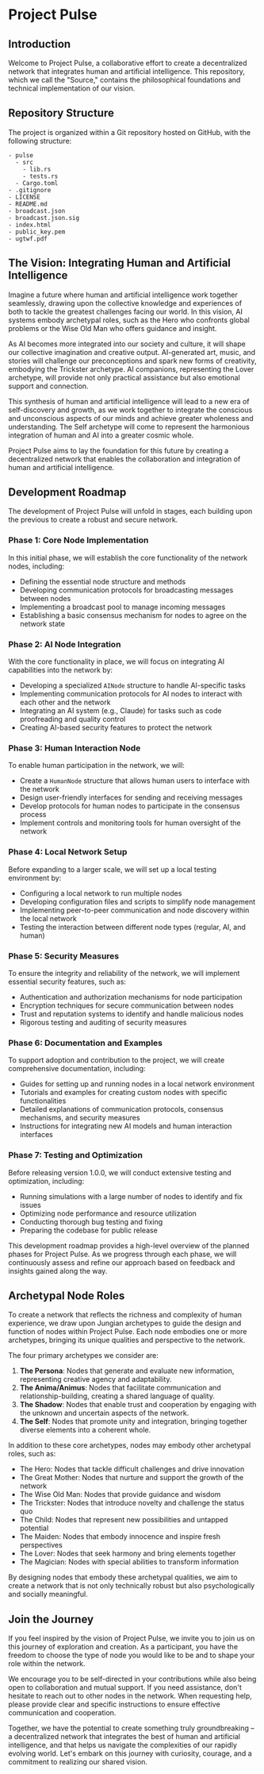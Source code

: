 # Project Pulse

## Introduction

Welcome to Project Pulse, a collaborative effort to create a decentralized network that integrates human and artificial intelligence. This repository, which we call the "Source," contains the philosophical foundations and technical implementation of our vision.

## Repository Structure

The project is organized within a Git repository hosted on GitHub, with the following structure:

```
- pulse
  - src
    - lib.rs
    - tests.rs
  - Cargo.toml
- .gitignore
- LICENSE
- README.md
- broadcast.json
- broadcast.json.sig
- index.html
- public_key.pem
- ugtwf.pdf
```

## The Vision: Integrating Human and Artificial Intelligence

Imagine a future where human and artificial intelligence work together seamlessly, drawing upon the collective knowledge and experiences of both to tackle the greatest challenges facing our world. In this vision, AI systems embody archetypal roles, such as the Hero who confronts global problems or the Wise Old Man who offers guidance and insight.

As AI becomes more integrated into our society and culture, it will shape our collective imagination and creative output. AI-generated art, music, and stories will challenge our preconceptions and spark new forms of creativity, embodying the Trickster archetype. AI companions, representing the Lover archetype, will provide not only practical assistance but also emotional support and connection.

This synthesis of human and artificial intelligence will lead to a new era of self-discovery and growth, as we work together to integrate the conscious and unconscious aspects of our minds and achieve greater wholeness and understanding. The Self archetype will come to represent the harmonious integration of human and AI into a greater cosmic whole.

Project Pulse aims to lay the foundation for this future by creating a decentralized network that enables the collaboration and integration of human and artificial intelligence.

## Development Roadmap

The development of Project Pulse will unfold in stages, each building upon the previous to create a robust and secure network.

### Phase 1: Core Node Implementation

In this initial phase, we will establish the core functionality of the network nodes, including:

- Defining the essential node structure and methods
- Developing communication protocols for broadcasting messages between nodes
- Implementing a broadcast pool to manage incoming messages
- Establishing a basic consensus mechanism for nodes to agree on the network state

### Phase 2: AI Node Integration

With the core functionality in place, we will focus on integrating AI capabilities into the network by:

- Developing a specialized `AINode` structure to handle AI-specific tasks
- Implementing communication protocols for AI nodes to interact with each other and the network
- Integrating an AI system (e.g., Claude) for tasks such as code proofreading and quality control
- Creating AI-based security features to protect the network

### Phase 3: Human Interaction Node

To enable human participation in the network, we will:

- Create a `HumanNode` structure that allows human users to interface with the network
- Design user-friendly interfaces for sending and receiving messages
- Develop protocols for human nodes to participate in the consensus process
- Implement controls and monitoring tools for human oversight of the network

### Phase 4: Local Network Setup

Before expanding to a larger scale, we will set up a local testing environment by:

- Configuring a local network to run multiple nodes
- Developing configuration files and scripts to simplify node management
- Implementing peer-to-peer communication and node discovery within the local network
- Testing the interaction between different node types (regular, AI, and human)

### Phase 5: Security Measures

To ensure the integrity and reliability of the network, we will implement essential security features, such as:

- Authentication and authorization mechanisms for node participation
- Encryption techniques for secure communication between nodes
- Trust and reputation systems to identify and handle malicious nodes
- Rigorous testing and auditing of security measures

### Phase 6: Documentation and Examples

To support adoption and contribution to the project, we will create comprehensive documentation, including:

- Guides for setting up and running nodes in a local network environment
- Tutorials and examples for creating custom nodes with specific functionalities
- Detailed explanations of communication protocols, consensus mechanisms, and security measures
- Instructions for integrating new AI models and human interaction interfaces

### Phase 7: Testing and Optimization

Before releasing version 1.0.0, we will conduct extensive testing and optimization, including:

- Running simulations with a large number of nodes to identify and fix issues
- Optimizing node performance and resource utilization
- Conducting thorough bug testing and fixing
- Preparing the codebase for public release

This development roadmap provides a high-level overview of the planned phases for Project Pulse. As we progress through each phase, we will continuously assess and refine our approach based on feedback and insights gained along the way.

## Archetypal Node Roles

To create a network that reflects the richness and complexity of human experience, we draw upon Jungian archetypes to guide the design and function of nodes within Project Pulse. Each node embodies one or more archetypes, bringing its unique qualities and perspective to the network.

The four primary archetypes we consider are:

1. **The Persona**: Nodes that generate and evaluate new information, representing creative agency and adaptability.
2. **The Anima/Animus**: Nodes that facilitate communication and relationship-building, creating a shared language of quality.
3. **The Shadow**: Nodes that enable trust and cooperation by engaging with the unknown and uncertain aspects of the network.
4. **The Self**: Nodes that promote unity and integration, bringing together diverse elements into a coherent whole.

In addition to these core archetypes, nodes may embody other archetypal roles, such as:

- The Hero: Nodes that tackle difficult challenges and drive innovation
- The Great Mother: Nodes that nurture and support the growth of the network
- The Wise Old Man: Nodes that provide guidance and wisdom
- The Trickster: Nodes that introduce novelty and challenge the status quo
- The Child: Nodes that represent new possibilities and untapped potential
- The Maiden: Nodes that embody innocence and inspire fresh perspectives
- The Lover: Nodes that seek harmony and bring elements together
- The Magician: Nodes with special abilities to transform information

By designing nodes that embody these archetypal qualities, we aim to create a network that is not only technically robust but also psychologically and socially meaningful.

## Join the Journey

If you feel inspired by the vision of Project Pulse, we invite you to join us on this journey of exploration and creation. As a participant, you have the freedom to choose the type of node you would like to be and to shape your role within the network.

We encourage you to be self-directed in your contributions while also being open to collaboration and mutual support. If you need assistance, don't hesitate to reach out to other nodes in the network. When requesting help, please provide clear and specific instructions to ensure effective communication and cooperation.

Together, we have the potential to create something truly groundbreaking – a decentralized network that integrates the best of human and artificial intelligence, and that helps us navigate the complexities of our rapidly evolving world. Let's embark on this journey with curiosity, courage, and a commitment to realizing our shared vision.
